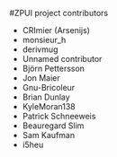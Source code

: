 #ZPUI project contributors

 - CRImier (Arsenijs)
 - monsieur_h
 - derivmug
 - Unnamed contributor
 - Björn Pettersson
 - Jon Maier
 - Gnu-Bricoleur
 - Brian Dunlay
 - KyleMoran138
 - Patrick Schneeweis
 - Beauregard Slim
 - Sam Kaufman
 - i5heu

